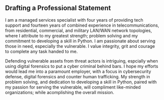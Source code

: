 ## Drafting a Professional Statement
I am a managed services specialist with four years of providing tech support and fourteen years of combined experience in telecommunications, from residential,  commercial, and military LAN/WAN network topologies, where I attribute to my greatest strength; problem solving and my commitment to developing a skill in Python. I am passionate about serving those in need, especially the vulnerable.  I value integrity, grit and courage to complete any task handed to me.

Defending vulnerable assets from threat actors is intriguing, espcially when using digital forensics to put a cyber criminal behind bars.  I hope my efforts would lead me into a paramount employer, with a focus in cybersecurity defense, digital forensics and counter human trafficking.  My strength in problem solving, and dedication to developing a skill in Python, paired with my passion for serving the vulnerable, will compliment like-minded organizations; while acomplishing the overall mission.

